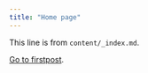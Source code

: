 ```yaml
---
title: "Home page"
---
```


This line is from `content/_index.md`.

[Go to firstpost](/firstpost/).